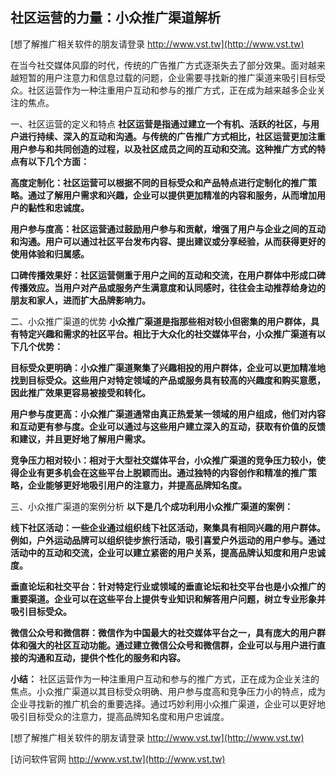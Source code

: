 ## **社区运营的力量：小众推广渠道解析**

[想了解推广相关软件的朋友请登录 http://www.vst.tw](http://www.vst.tw)

在当今社交媒体风靡的时代，传统的广告推广方式逐渐失去了部分效果。面对越来越短暂的用户注意力和信息过载的问题，企业需要寻找新的推广渠道来吸引目标受众。社区运营作为一种注重用户互动和参与的推广方式，正在成为越来越多企业关注的焦点。

一、社区运营的定义和特点
**社区运营是指通过建立一个有机、活跃的社区，与用户进行持续、深入的互动和沟通。与传统的广告推广方式相比，社区运营更加注重用户参与和共同创造的过程，以及社区成员之间的互动和交流。这种推广方式的特点有以下几个方面：**

**高度定制化：社区运营可以根据不同的目标受众和产品特点进行定制化的推广策略。通过了解用户需求和兴趣，企业可以提供更加精准的内容和服务，从而增加用户的黏性和忠诚度。**

**用户参与度高：社区运营通过鼓励用户参与和贡献，增强了用户与企业之间的互动和沟通。用户可以通过社区平台发布内容、提出建议或分享经验，从而获得更好的使用体验和归属感。**

**口碑传播效果好：社区运营侧重于用户之间的互动和交流，在用户群体中形成口碑传播效应。当用户对产品或服务产生满意度和认同感时，往往会主动推荐给身边的朋友和家人，进而扩大品牌影响力。**

二、小众推广渠道的优势
**小众推广渠道是指那些相对较小但密集的用户群体，具有特定兴趣和需求的社区平台。相比于大众化的社交媒体平台，小众推广渠道有以下几个优势：**

**目标受众更明确：小众推广渠道聚集了兴趣相投的用户群体，企业可以更加精准地找到目标受众。这些用户对特定领域的产品或服务具有较高的兴趣度和购买意愿，因此推广效果更容易被接受和转化。**

**用户参与度更高：小众推广渠道通常由真正热爱某一领域的用户组成，他们对内容和互动更有参与度。企业可以通过与这些用户建立深入的互动，获取有价值的反馈和建议，并且更好地了解用户需求。**

**竞争压力相对较小：相对于大型社交媒体平台，小众推广渠道的竞争压力较小，使得企业有更多机会在这些平台上脱颖而出。通过独特的内容创作和精准的推广策略，企业能够更好地吸引用户的注意力，并提高品牌知名度。**

三、小众推广渠道的案例分析
**以下是几个成功利用小众推广渠道的案例：**

**线下社区活动：一些企业通过组织线下社区活动，聚集具有相同兴趣的用户群体。例如，户外运动品牌可以组织徒步旅行活动，吸引喜爱户外运动的用户参与。通过活动中的互动和交流，企业可以建立紧密的用户关系，提高品牌认知度和用户忠诚度。**

**垂直论坛和社交平台：针对特定行业或领域的垂直论坛和社交平台也是小众推广的重要渠道。企业可以在这些平台上提供专业知识和解答用户问题，树立专业形象并吸引目标受众。**

**微信公众号和微信群：微信作为中国最大的社交媒体平台之一，具有庞大的用户群体和强大的社区互动功能。通过建立微信公众号和微信群，企业可以与用户进行直接的沟通和互动，提供个性化的服务和内容。**

**小结：**
社区运营作为一种注重用户互动和参与的推广方式，正在成为企业关注的焦点。小众推广渠道以其目标受众明确、用户参与度高和竞争压力小的特点，成为企业寻找新的推广机会的重要选择。通过巧妙利用小众推广渠道，企业可以更好地吸引目标受众的注意力，提高品牌知名度和用户忠诚度。

[想了解推广相关软件的朋友请登录 http://www.vst.tw](http://www.vst.tw)


[访问软件官网 http://www.vst.tw](http://www.vst.tw)
